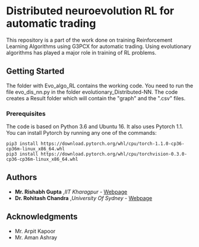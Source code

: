 # Distributed neuroevolution RL for automatic trading 
This repository is a part of the work done on training Reinforcement Learning Algorithms using G3PCX for automatic trading. Using evolutionary algorithms has played a major role in training of RL problems. 

## Getting Started

The folder with Evo_algo_RL contains the working code. You need to run the file evo_dis_nn.py in the folder evolutionary_Distributed-NN. The code creates a Result folder which will contain the "graph" and the ".csv" files. 

### Prerequisites

The code is based on Python 3.6 and Ubuntu 16. It also uses Pytorch 1.1. You can install Pytorch by running any one of the commands:
```
pip3 install https://download.pytorch.org/whl/cpu/torch-1.1.0-cp36-cp36m-linux_x86_64.whl
pip3 install https://download.pytorch.org/whl/cpu/torchvision-0.3.0-cp36-cp36m-linux_x86_64.whl
```
## Authors

* **Mr. Rishabh Gupta** ,*IIT Kharagpur* - [Webpage](https://rishabhguptagithub.github.io/jekyll-theme-prologue/)
* **Dr. Rohitash Chandra** ,*University Of Sydney* - [Webpage](https://sydney.edu.au/science/people/rohitash.chandra.php)

## Acknowledgments

* Mr. Arpit Kapoor
* Mr. Aman Ashray
